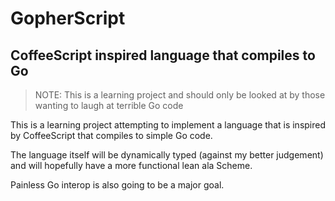 # GopherScript
## CoffeeScript inspired language that compiles to Go

> NOTE: This is a learning project and should only be looked at by those wanting
to laugh at terrible Go code

This is a learning project attempting to implement a language that is inspired by
CoffeeScript that compiles to simple Go code.

The language itself will be dynamically typed (against my better judgement) and
will hopefully have a more functional lean ala Scheme.

Painless Go interop is also going to be a major goal.
